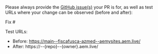 Please always provide the [GitHub issue(s)](../issues) your PR is for, as well as test URLs where your change can be observed (before and after):

Fix #<gh-issue-id>

Test URLs:
- Before: https://main--fiscafusca-azmed--aemysites.aem.live/
- After: https://<branch>--{repo}--{owner}.aem.live/
